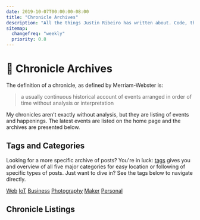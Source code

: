 ```yaml
---
date: 2019-10-07T00:00:00-08:00
title: "Chronicle Archives"
description: "All the things Justin Ribeiro has written about. Code, thoughts, words."
sitemap:
  changefreq: "weekly"
  priority: 0.8
---
```


# 📰 Chronicle Archives

The definition of a chronicle, as defined by Merriam-Webster is:

> a usually continuous historical account of events arranged in order of time without analysis or interpretation

My chronicles aren’t exactly without analysis, but they are listing of events and happenings. The latest events are listed on the home page and the archives are presented below.

## Tags and Categories

Looking for a more specific archive of posts? You're in luck: <a href="/tags/">tags</a> gives you and overview of all five major categories for easy location or following of specific types of posts. Just want to dive in? See the tags below to navigate directly.

<p id="tags">
  <a href="/tags/web/">Web</a> <a href="/tags/iot/">IoT</a> <a href="/tags/business/">Business</a> <a href="/tags/photography/">Photography</a> <a href="/tags/maker/">Maker</a> <a href="/tags/personal/">Personal</a>
</p>

## Chronicle Listings
